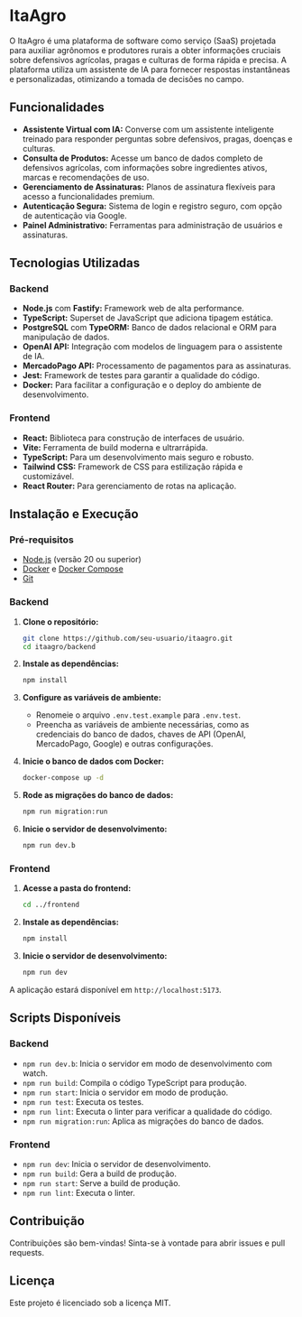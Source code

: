 # ItaAgro

O ItaAgro é uma plataforma de software como serviço (SaaS) projetada para auxiliar agrônomos e produtores rurais a obter informações cruciais sobre defensivos agrícolas, pragas e culturas de forma rápida e precisa. A plataforma utiliza um assistente de IA para fornecer respostas instantâneas e personalizadas, otimizando a tomada de decisões no campo.

## Funcionalidades

- **Assistente Virtual com IA:** Converse com um assistente inteligente treinado para responder perguntas sobre defensivos, pragas, doenças e culturas.
- **Consulta de Produtos:** Acesse um banco de dados completo de defensivos agrícolas, com informações sobre ingredientes ativos, marcas e recomendações de uso.
- **Gerenciamento de Assinaturas:** Planos de assinatura flexíveis para acesso a funcionalidades premium.
- **Autenticação Segura:** Sistema de login e registro seguro, com opção de autenticação via Google.
- **Painel Administrativo:** Ferramentas para administração de usuários e assinaturas.

## Tecnologias Utilizadas

### Backend

- **Node.js** com **Fastify:** Framework web de alta performance.
- **TypeScript:** Superset de JavaScript que adiciona tipagem estática.
- **PostgreSQL** com **TypeORM:** Banco de dados relacional e ORM para manipulação de dados.
- **OpenAI API:** Integração com modelos de linguagem para o assistente de IA.
- **MercadoPago API:** Processamento de pagamentos para as assinaturas.
- **Jest:** Framework de testes para garantir a qualidade do código.
- **Docker:** Para facilitar a configuração e o deploy do ambiente de desenvolvimento.

### Frontend

- **React:** Biblioteca para construção de interfaces de usuário.
- **Vite:** Ferramenta de build moderna e ultrarrápida.
- **TypeScript:** Para um desenvolvimento mais seguro e robusto.
- **Tailwind CSS:** Framework de CSS para estilização rápida e customizável.
- **React Router:** Para gerenciamento de rotas na aplicação.

## Instalação e Execução

### Pré-requisitos

- [Node.js](https://nodejs.org/) (versão 20 ou superior)
- [Docker](https://www.docker.com/) e [Docker Compose](https://docs.docker.com/compose/)
- [Git](https://git-scm.com/)

### Backend

1.  **Clone o repositório:**
    ```bash
    git clone https://github.com/seu-usuario/itaagro.git
    cd itaagro/backend
    ```

2.  **Instale as dependências:**
    ```bash
    npm install
    ```

3.  **Configure as variáveis de ambiente:**
    - Renomeie o arquivo `.env.test.example` para `.env.test`.
    - Preencha as variáveis de ambiente necessárias, como as credenciais do banco de dados, chaves de API (OpenAI, MercadoPago, Google) e outras configurações.

4.  **Inicie o banco de dados com Docker:**
    ```bash
    docker-compose up -d
    ```

5.  **Rode as migrações do banco de dados:**
    ```bash
    npm run migration:run
    ```

6.  **Inicie o servidor de desenvolvimento:**
    ```bash
    npm run dev.b
    ```

### Frontend

1.  **Acesse a pasta do frontend:**
    ```bash
    cd ../frontend
    ```

2.  **Instale as dependências:**
    ```bash
    npm install
    ```

3.  **Inicie o servidor de desenvolvimento:**
    ```bash
    npm run dev
    ```

A aplicação estará disponível em `http://localhost:5173`.

## Scripts Disponíveis

### Backend

- `npm run dev.b`: Inicia o servidor em modo de desenvolvimento com watch.
- `npm run build`: Compila o código TypeScript para produção.
- `npm run start`: Inicia o servidor em modo de produção.
- `npm run test`: Executa os testes.
- `npm run lint`: Executa o linter para verificar a qualidade do código.
- `npm run migration:run`: Aplica as migrações do banco de dados.

### Frontend

- `npm run dev`: Inicia o servidor de desenvolvimento.
- `npm run build`: Gera a build de produção.
- `npm run start`: Serve a build de produção.
- `npm run lint`: Executa o linter.

## Contribuição

Contribuições são bem-vindas! Sinta-se à vontade para abrir issues e pull requests.

## Licença

Este projeto é licenciado sob a licença MIT.